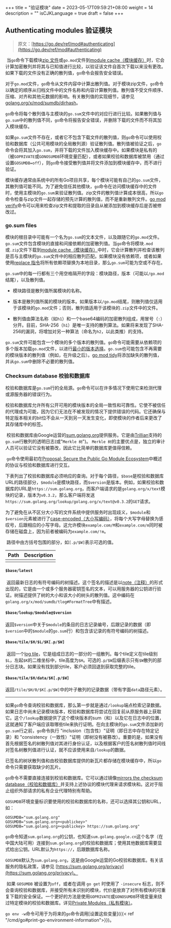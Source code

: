 +++
title = "验证模块"
date = 2023-05-17T09:59:21+08:00
weight = 14
description = ""
isCJKLanguage = true
draft = false
+++
## Authenticating modules 验证模块

> 原文：[https://go.dev/ref/mod#authenticating](https://go.dev/ref/mod#authenticating)

​	当`go`命令下载模块[zip 文件](../ModuleZipFiles)或`go.mod`文件到[module cache（模块缓存）](../ModuleCache)时，它会计算加密散列并将其与已知值进行比较，以验证该文件自首次下载以来没有更改。如果下载的文件没有正确的散列值，`go`命令会报告安全错误。

​	对于`go.mod`文件，`go`命令从文件内容中计算出散列值。对于模块zip文件，`go`命令以确定的顺序从归档文件中的文件名称和内容计算散列值。散列值不受文件顺序、压缩、对齐和其他元数据的影响。有关散列值的实现细节，请参见 [golang.org/x/mod/sumdb/dirhash](https://pkg.go.dev/golang.org/x/mod/sumdb/dirhash?tab=doc)。

​	`go`命令将每个散列值与主模块的`go.sum`文件中的对应行进行比较。如果散列值与`go.sum`中的散列值不同，`go`命令将报告安全错误，并删除下载的文件而不将其加入模块缓存。

​	如果`go.sum`文件不存在，或者它不包含下载文件的散列值，则`go`命令可以使用校验和数据库（公共可用模块的全局散列源）验证散列值。散列值被验证之后，`go`命令会将其加入`go.sum`，并将下载的文件加入模块缓存中。如果模块是私有的（被`GOPRIVATE`或`GONOSUMDB`环境变量匹配），或者如果校验和数据库被禁用（通过设置`GOSUMDB=off`），则`go`命令接受散列值并将文件添加到模块缓存中，而不进行验证。

​	模块缓存通常由系统中的所有Go项目共享，每个模块可能有自己的`go.sum`文件，其散列值可能不同。为了避免信任其他模块，`go`命令在访问模块缓存中的文件时，使用主模块的`go.sum`来验证散列值。zip文件的散列值计算成本很高，所以`go`命令检查与zip文件一起存储的预先计算的散列值，而不是重新散列文件。[go mod verify](../gomodFiles#go-mod-verify)命令可以用来检查zip文件和提取的目录自从被添加到模块缓存后是否被修改过。

### go.sum files

​	模块的根目录中可能有一个名为`go.sum`的文本文件，以及跟随它的`go.mod`文件。`go.sum`文件包含模块的直接和间接依赖的加密散列值。当`go`命令将模块`.mod`或`.zip`文件下载到[module cache（模块缓存）](../ModuleCache)中时，它会计算散列并检查该散列是否与主模块的`go.sum`文件中的相应散列匹配。如果模块没有依赖项，或者如果使用[replace 指令](../gomodFiles#replace-directive)将所有依赖项替换为本地目录，那么`go.sum`可能为空或不存在。

​	`go.sum`中的每一行都有三个用空格隔开的字段：模块路径，版本（可能以`/go.mod`结尾），以及散列值。

- 模块路径是散列值所属模块的名称。

- 版本是散列值所属的模块的版本。如果版本以`/go.mod`结尾，则散列值仅适用于该模块的`go.mod`文件；否则，散列值适用于该模块的`.zip`文件中的文件。

- 散列值由算法名称（如`h1`）和一个base64编码的加密散列组成，用冒号（`:`）分开。目前，SHA-256（`h1`）是唯一支持的散列算法。如果将来发现了SHA-256的漏洞，将增加对另一种算法（命名为`h2`，以此类推）的支持。

  

​	`go.sum`文件可能包含一个模块的多个版本的散列值。`go`命令可能需要从依赖项的多个版本加载`go.mod`文件，以进行[最小的版本选择](../MVS)。`go.sum`也可能包含不再需要的模块版本的散列值（例如，在升级之后）。[go mod tidy](../gomodFiles#go-mod-tidy)将添加缺失的散列值，并从`go.sum`中删除不必要的散列值。

### Checksum database 校验和数据库

​	校验和数据库是`go.sum`行的全局源。`go`命令可以在许多情况下使用它来检测代理或源服务器的错误行为。

​	校验和数据库允许所有公开可用的模块版本的全局一致性和可靠性。它使不被信任的代理成为可能，因为它们无法在不被发现的情况下提供错误的代码。它还确保与特定版本相关的bit位不会从一天到另一天发生变化，即使模块的作者后来更改了其存储库中的标签。

​	校验和数据库由Google运营的[sum.golang.org](https://sum.golang.org/)提供服务。它是由[Trillian](https://github.com/google/trillian)支持的`go.sum`行散列的透明日志(或"`Merkle 树`")。  `Merkle 树`的主要优点是，独立的审计人员可以验证它没有被篡改，因此它比简单的数据库更值得信赖。

​	`go`命令使用最初在[Proposal: Secure the Public Go Module Ecosystem](https://go.googlesource.com/proposal/+/master/design/25530-sumdb.md#checksum-database)中概述的协议与校验和数据库进行交互。

​	下表列出了校验和数据库必须响应的查询。对于每个路径，`$base`是校验和数据库URL的路径部分，`$module`是模块路径，而`$version`是版本。例如，如果校验和数据库的URL是`https://sum.golang.org`，而客户端请求的是`golang.org/x/text`模块的记录，版本为`v0.3.2`，那么客户端将发送`https://sum.golang.org/lookup/golang.org/x/text@v0.3.2`的`GET`请求。

​	为了避免在从不区分大小写的文件系统中提供服务时出现歧义，`$module`和`$version`元素被进行了[case-encoded（大小写编码）](https://pkg.go.dev/golang.org/x/mod/module#EscapePath)，将每个大写字母替换为感叹号，后跟相应的小写字母。这允许模块`example.com/M`和`example.com/m`同时被存储在磁盘上，因为前者被编码为`example.com/!m`。

​	路径中由方括号包围的部分，如`[.p/$W]`表示可选的值。

| Path | Description |
| ---- | ----------- |
|      |             |

#### `$base/latest`

​	返回最新日志的有符号编码的树描述。这个签名的描述是以[note（注释）](https://pkg.go.dev/golang.org/x/mod/sumdb/note)的形式出现的，它是由一个或多个服务器密钥签名的文本，可以用服务器的公钥进行验证。树描述提供了树的大小和该大小的树头的散列值。这中编码在`golang.org/x/mod/sumdb/tlog#FormatTree`中有描述。



#### `$base/lookup/$module@$version`

​	返回`$version`中关于`$module`的条目的日志记录编号，后跟记录的数据（即`$version`中的`$module`的`go.sum`行）和包含该记录的有符号编码的树描述。



#### `$base/tile/$H/$L/$K[.p/$W]`

​	返回一个[log tile](https://research.swtch.com/tlog#serving_tiles)，它是组成日志的一部分的一组散列。每个tile定义在tile级别`$L`，左起`$K`的二维坐标中，tile高度为`$H`。可选的`.p/$W`后缀表示只有`$W`散列的部分日志块。如果没有找到部分tile，客户必须回退到获取完整的tile。



#### `$base/tile/$H/data/$K[.p/$W]`

​	返回`/tile/$H/0/$K[.p/$W]`中的叶子散列的记录数据（带有字面`data`路径元素）。

--------------------------------------------------------------------





​	如果`go`命令查询校验和数据库，那么第一步就是通过`/lookup`端点检索记录数据。如果日志中尚未记录模块版本，校验和数据库将尝试在回复前从原服务器上获取它。这个`/lookup`数据提供了这个模块版本的sum（和）以及它在日志中的位置，这就通知了客户端应该取哪些tile来执行证明。在向主模块的`go.sum`文件添加新的`go.sum`行之前，`go`命令执行 "inclusion（包含性）"证明（即日志中存在特定记录）和 "consistency（一致性）"证明（即树没有被篡改）。重要的是，如果没有首先根据签名的树散列值对其进行身份认证，以及根据客户的签名树散列值时间线对签名树散列值进行认证，就不应该使用来自`/lookup`的数据。

​	已签名的树状散列值和由校验数据库提供的新瓦片都存储在模块缓存中，所以`go`命令只需要获取缺少的瓦片。

`go`命令不需要直接连接到校验和数据库。它可以通过镜像[mirrors the checksum database（校验和数据库）](https://go.googlesource.com/proposal/+/master/design/25530-sumdb.md#proxying-a-checksum-database)并支持上述协议的模块代理来请求模块和。这对于阻止组织外部请求的私有企业代理特别有帮助。

​	`GOSUMDB`环境变量标识要使用的校验和数据库的名称，还可以选择其公钥和URL，如：

```
GOSUMDB="sum.golang.org"
GOSUMDB="sum.golang.org+<publickey>"
GOSUMDB="sum.golang.org+<publickey> https://sum.golang.org"
```

​	`go`命令知道`sum.golang.org`的公钥，也知道`sum.golang.google.cn`这个名字（在中国大陆可用）连接到`sum.golang.org`的校验和数据库；使用其他数据库需要显式给出公钥。URL默认为`https://`，后跟数据库名称。

​	`GOSUMDB`默认为`sum.golang.org`，这是由Google运营的Go校验和数据库。有关该服务的隐私政策，请参见 [https://sum.golang.org/privacy](https://sum.golang.org/privacy)。

​	如果 `GOSUMDB` 被设置为`off`，或者在调用 `go get` 时使用了 `-insecure` 标志，则不会查询校验和数据库，并接受所有未识别的模块，代价是放弃了对所有模块的可重复下载的安全保证。一个更好的方法是使用`GOPRIVATE`或`GONOSUMDB`环境变量来绕过特定模块的校验和数据库。详见[Private Modules（私有模块）](../PrivateModules)。

​	`go env -w`命令可用于为将来的`go`命令调用[设置这些变量]({{< ref "/cmd/go#print-go-environment-information">}})。